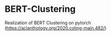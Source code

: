 # BERT-Clustering
Realization of BERT Clustering on pytorch (https://aclanthology.org/2020.coling-main.482/) 
